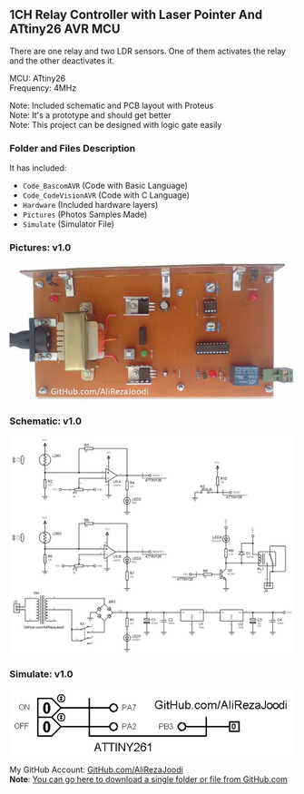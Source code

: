 ## 1CH Relay Controller with Laser Pointer And ATtiny26 AVR MCU
There are one relay and two LDR sensors. One of them activates the relay and the other deactivates it.  

MCU:			ATtiny26    
Frequency:     		4MHz

Note: Included schematic and PCB layout with Proteus  
Note: It's a prototype and should get better  
Note: This project can be designed with logic gate easily  

### Folder and Files Description
It has included:
- `Code_BascomAVR` (Code with Basic Language)
- `Code_CodeVisionAVR` (Code with C Language)
- `Hardware` (Included hardware layers)
- `Pictures` (Photos Samples Made)
- `Simulate` (Simulator File)

### Pictures: v1.0
![](Pictures/v1.0.jpg)

### Schematic: v1.0
![](Hardware/v1.0.png)

### Simulate: v1.0
![](Simulate/v1.0.png)

My GitHub Account: [GitHub.com/AliRezaJoodi](https://github.com/AliRezaJoodi)  
**Note**: [You can go here to download a single folder or file from GitHub.com](https://minhaskamal.github.io/DownGit/#/home)
